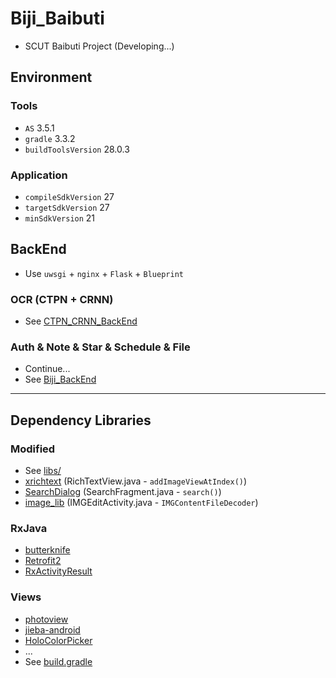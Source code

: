 # Biji_Baibuti

+ SCUT Baibuti Project (Developing...)

## Environment

### Tools
+ `AS` 3.5.1
+ `gradle` 3.3.2
+ `buildToolsVersion` 28.0.3

### Application
+ `compileSdkVersion` 27
+ `targetSdkVersion` 27
+ `minSdkVersion` 21

## BackEnd

+ Use `uwsgi` + `nginx` + `Flask` + `Blueprint`

### OCR (CTPN + CRNN)

+ See [CTPN_CRNN_BackEnd](https://github.com/Aoi-hosizora/CTPN_CRNN_BackEnd)

### Auth & Note & Star & Schedule & File

+ Continue...
+ See [Biji_BackEnd](https://github.com/Aoi-hosizora/Biji_BackEnd)

---

## Dependency Libraries

### Modified

+ See [libs/](https://github.com/Aoi-hosizora/Biji_Baibuti/tree/Module-Search/libs)
+ [xrichtext](https://github.com/sendtion/XRichText) (RichTextView.java - `addImageViewAtIndex()`)
+ [SearchDialog](https://github.com/wenwenwen888/SearchDialog) (SearchFragment.java - `search()`)
+ [image_lib](https://github.com/zhangphil/WeiXinPictureTool) (IMGEditActivity.java - `IMGContentFileDecoder`)

### RxJava

+ [butterknife](https://github.com/JakeWharton/butterknife)
+ [Retrofit2](https://github.com/square/retrofit)
+ [RxActivityResult](https://github.com/VictorAlbertos/RxActivityResult)

### Views

+ [photoview](https://github.com/bm-x/PhotoView)
+ [jieba-android](https://github.com/452896915/jieba-android)
+ [HoloColorPicker](https://github.com/LarsWerkman/HoloColorPicker)
+ ...
+ See [build.gradle](https://github.com/Aoi-hosizora/Biji_Baibuti/blob/master/app/build.gradle)